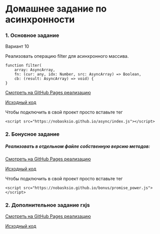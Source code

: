# Домашнее задание по асинхронности

### 1. Основное задание

Вариант 10

Реализовать операцию filter для асинхронного массива.

```
function filter(
    array: AsyncArray,
    fn: (cur: any, idx: Number, src: AsyncArray) => Boolean,
    cb: (result: AsyncArray) => void) {
}
```
[Смотреть на GitHub Pages реализацию](https://nobasksio.github.io/)

[Исходный код](https://github.com/Nobasksio/Nobasksio.github.io/blob/master/async/index.js)

Чтобы подключить в свой проект просто вставьте тег
```
<script src="https://nobasksio.github.io/async/index.js"></script>
```

### 2. Бонусное задание

##### Реализовать в отдельном файле собственную версию методов:

[Смотреть на GitHub Pages реализацию](https://nobasksio.github.io/bonus.html)

[Исходный код](https://github.com/Nobasksio/Nobasksio.github.io/blob/master/bonus/promise_power.js)

Чтобы подключить в свой проект просто вставьте тег
```
<script src="https://nobasksio.github.io/bonus/promise_power.js"></script>
```

### 2. Дополнительное задание rxjs

[Смотреть на GitHub Pages реализацию](https://nobasksio.github.io/shri-rxjs-hw)

[Исходный код](https://github.com/Nobasksio/Nobasksio.github.io/blob/master/shri-rxjs-hw/index.html)



